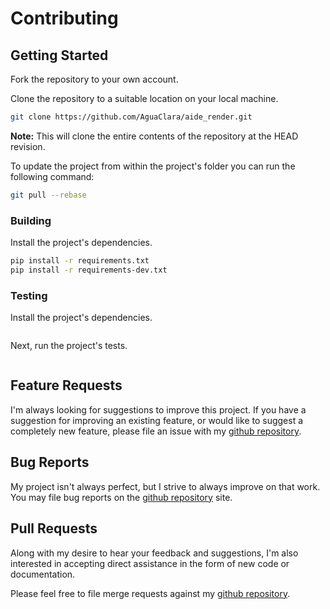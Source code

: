 # Contributing

## Getting Started

Fork the repository to your own account.

Clone the repository to a suitable location on your local machine.

```bash
git clone https://github.com/AguaClara/aide_render.git
```

**Note:** This will clone the entire contents of the repository at the HEAD revision.

To update the project from within the project's folder you can run the following command:

```bash
git pull --rebase
```

### Building

Install the project's dependencies.

```bash
pip install -r requirements.txt
pip install -r requirements-dev.txt
```

### Testing

Install the project's dependencies.

```bash
```

Next, run the project's tests.

```bash
```

## Feature Requests

I'm always looking for suggestions to improve this project. If you have a suggestion for improving an existing feature, or would like to suggest a completely new feature, please file an issue with my [github repository](https://github.com/AguaClara/aide_render/issues).

## Bug Reports

My project isn't always perfect, but I strive to always improve on that work. You may file bug reports on the [github repository](https://github.com/AguaClara/aide_render/issues) site.

## Pull Requests

Along with my desire to hear your feedback and suggestions, I'm also interested in accepting direct assistance in the form of new code or documentation.

Please feel free to file merge requests against my [github repository](https://github.com/AguaClara/aide_render/pulls).
